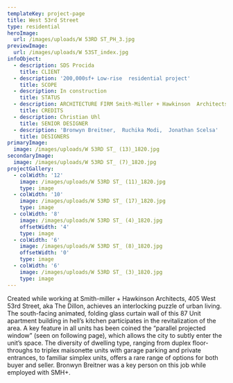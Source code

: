 ```yaml
---
templateKey: project-page
title: West 53rd Street
type: residential
heroImage:
  url: /images/uploads/W 53RD ST_PH_3.jpg
previewImage:
  url: /images/uploads/W 53ST_index.jpg
infoObject:
  - description: SDS Procida
    title: CLIENT
  - description: '200,000sf+ Low-rise  residential project'
    title: SCOPE
  - description: In construction
    title: STATUS
  - description: ARCHITECTURE FIRM Smith-Miller + Hawkinson  Architects
    title: CREDITS
  - description: Christian Uhl
    title: SENIOR DESIGNER
  - description: 'Bronwyn Breitner,  Ruchika Modi,  Jonathan Scelsa'
    title: DESIGNERS
primaryImage:
  image: /images/uploads/W 53RD ST_ (13)_1820.jpg
secondaryImage:
  image: /images/uploads/W 53RD ST_ (7)_1820.jpg
projectGallery:
  - colWidth: '12'
    image: /images/uploads/W 53RD ST_ (11)_1820.jpg
    type: image
  - colWidth: '10'
    image: /images/uploads/W 53RD ST_ (17)_1820.jpg
    type: image
  - colWidth: '8'
    image: /images/uploads/W 53RD ST_ (4)_1820.jpg
    offsetWidth: '4'
    type: image
  - colWidth: '6'
    image: /images/uploads/W 53RD ST_ (8)_1820.jpg
    offsetWidth: '0'
    type: image
  - colWidth: '6'
    image: /images/uploads/W 53RD ST_ (3)_1820.jpg
    type: image
---
```

Created while working at Smith-miller + Hawkinson Architects, 405 West 53rd Street, aka The Dillon, achieves an interlocking puzzle of urban living. The south-facing animated, folding glass curtain wall of this 87 Unit apartment building in hell’s kitchen participates in the revitalization of the area. A key feature in all units has been coined the “parallel projected window” (seen on following page), which allows the city to subtly enter the unit’s space. The diversity of dwelling type, ranging from duplex floor-throughs to triplex maisonette units with garage parking and private entrances, to familiar simplex units, offers a rare range of options for both buyer and seller. Bronwyn Breitner was a key person on this job while employed with SMH+.
